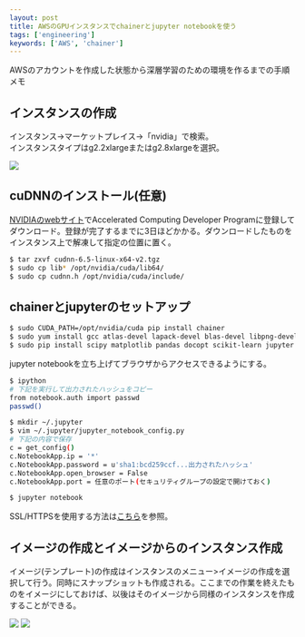 ```yaml
---
layout: post
title: AWSのGPUインスタンスでchainerとjupyter notebookを使う
tags: ['engineering']
keywords: ['AWS', 'chainer']
---
```


AWSのアカウントを作成した状態から深層学習のための環境を作るまでの手順メモ

## インスタンスの作成

インスタンス->マーケットプレイス->「nvidia」で検索。<br/>インスタンスタイプはg2.2xlargeまたはg2.8xlargeを選択。

<img src="/img/blog_aws-chainer01.png" />

## cuDNNのインストール(任意)

[NVIDIAのwebサイト](https://developer.nvidia.com/cudnn)でAccelerated Computing Developer Programに登録してダウンロード。登録が完了するまでに3日ほどかかる。ダウンロードしたものをインスタンス上で解凍して指定の位置に置く。

```bash
$ tar zxvf cudnn-6.5-linux-x64-v2.tgz
$ sudo cp lib* /opt/nvidia/cuda/lib64/
$ sudo cp cudnn.h /opt/nvidia/cuda/include/
```

## chainerとjupyterのセットアップ

```bash
$ sudo CUDA_PATH=/opt/nvidia/cuda pip install chainer
$ sudo yum install gcc atlas-devel lapack-devel blas-devel libpng-devel freetype-devel
$ sudo pip install scipy matplotlib pandas docopt scikit-learn jupyter
```

jupyter notebookを立ち上げてブラウザからアクセスできるようにする。

```bash
$ ipython
# 下記を実行して出力されたハッシュをコピー
from notebook.auth import passwd
passwd()

$ mkdir ~/.jupyter
$ vim ~/.jupyter/jupyter_notebook_config.py
# 下記の内容で保存
c = get_config()
c.NotebookApp.ip = '*'
c.NotebookApp.password = u'sha1:bcd259ccf...出力されたハッシュ'
c.NotebookApp.open_browser = False
c.NotebookApp.port = 任意のポート(セキュリティグループの設定で開けておく)

$ jupyter notebook
```

SSL/HTTPSを使用する方法は[こちら](http://jupyter-notebook.readthedocs.io/en/latest/public_server.html)を参照。

## イメージの作成とイメージからのインスタンス作成

イメージ(テンプレート)の作成はインスタンスのメニュー>イメージの作成を選択して行う。同時にスナップショットも作成される。ここまでの作業を終えたものをイメージにしておけば、以後はそのイメージから同様のインスタンスを作成することができる。

<img src="/img/blog_aws-chainer02.png" />

<img src="/img/blog_aws-chainer03.png" />
